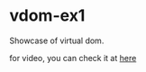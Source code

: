 # vdom-ex1

Showcase of virtual dom.

for video, you can check it at [here](https://www.youtube.com/watch?v=l2Tu0NqH0qU&list=PLm2NNT6dTcBCIMv6pwYivrqAiQKJyofey&index=2)